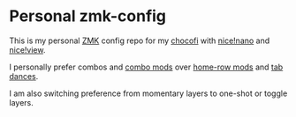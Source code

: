 # Personal zmk-config

This is my personal [ZMK](https://zmk.dev) config repo for my [chocofi](https://github.com/pashutk/chocofi) with [nice!nano](https://nicekeyboards.com/nice-nano/) and [nice!view](https://nicekeyboards.com/nice-view).

I personally prefer combos and [combo mods](https://jasoncarloscox.com/blog/combo-mods/) over [home-row mods](https://precondition.github.io/home-row-mods) and [tab dances](https://thomasbaart.nl/2018/12/13/qmk-basics-tap-dance/).

I am also switching preference from momentary layers to one-shot or toggle layers.
